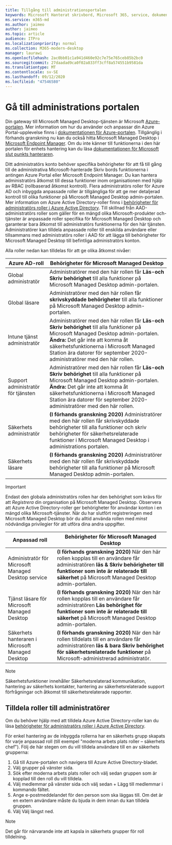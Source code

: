 ```yaml
---
title: Tillgång till administrationsportalen
keywords: Microsoft Hanterat skrivbord, Microsoft 365, service, dokumentation
ms.service: m365-md
ms.author: jaimeo
author: jaimeo
ms.topic: article
audience: ITPro
ms.localizationpriority: normal
ms.collection: M365-modern-desktop
manager: laurawi
ms.openlocfilehash: 2ac0bb01c1a941d460e92c7e75e765ceb85b2bc0
ms.sourcegitcommit: 27daadad9ca0f02a833ff3cff8a574551b9581da
ms.translationtype: MT
ms.contentlocale: sv-SE
ms.lasthandoff: 09/12/2020
ms.locfileid: "47546580"
---
```

# <a name="access-the-admin-portal"></a>Gå till administrations portalen

Din gateway till Microsoft Managed Desktop-tjänsten är Microsoft [Azure-portalen](https://portal.azure.com). Mer information om hur du använder och anpassar din Azure Portal-upplevelse finns i [dokumentationen för Azure-portalen](https://docs.microsoft.com/azure/azure-portal/). Tillgänglig i förhands granskning nu kan du också hitta Microsoft Managed Desktop i [Microsoft Endpoint Manager](https://endpoint.microsoft.com/). Om du inte känner till funktionerna i den här portalen för enhets hantering kan du läsa [dokumentationen för Microsoft slut punkts hanteraren](https://docs.microsoft.com/mem/).

Ditt administratörs konto behöver specifika behörigheter för att få till gång till de administrativa Microsoft-hanterade Skriv bords funktionerna i antingen Azure Portal eller Microsoft Endpoint Manager. Du kan hantera administratörs åtkomst till dessa funktioner inom organisationen med hjälp av RBAC (rollbaserad åtkomst kontroll). Flera administratörs roller för Azure AD och inbyggda anpassade roller är tillgängliga för att ge mer detaljerad kontroll till olika funktioner på Microsoft Managed Desktop admin-portalen. Mer information om Azure Active Directory-roller finns i [behörigheter för administratörs roller i Azure Active Directory](https://docs.microsoft.com/azure/active-directory/users-groups-roles/directory-assign-admin-roles). Till skillnad från AAD-administratörs roller som gäller för en mängd olika Microsoft-produkter och-tjänster är anpassade roller specifika för Microsoft Managed Desktop och garanterar bara åtkomst till administratörs funktionerna för den här tjänsten. Administratörer kan tilldela anpassade roller till enskilda användare eller tillsammans med administratörs roller i AAD för att lägga till behörigheter för Microsoft Managed Desktop till befintliga administratörs konton.

Alla roller nedan kan tilldelas för att ge olika åtkomst nivåer:

|Azure AD-roll  |Behörigheter för Microsoft Managed Desktop  |
|---------|---------|
|Global administratör     | Administratörer med den här rollen får **Läs-och Skriv behörighet** till alla funktioner på Microsoft Managed Desktop admin-portalen.         |
|Global läsare     | Administratörer med den här rollen får **skrivskyddade behörigheter** till alla funktioner på Microsoft Managed Desktop admin-portalen.         |
|Intune tjänst administratör     |  Administratörer med den här rollen får **Läs-och Skriv behörighet** till alla funktioner på Microsoft Managed Desktop admin-portalen. **Ändra:** Det går inte att komma åt säkerhetsfunktionerna i Microsoft Managed Station ära datorer för september 2020-administratörer med den här rollen.       |
|Support administratör för tjänsten     | Administratörer med den här rollen får **Läs-och Skriv behörighet** till alla funktioner på Microsoft Managed Desktop admin-portalen. **Ändra:** Det går inte att komma åt säkerhetsfunktionerna i Microsoft Managed Station ära datorer för september 2020-administratörer med den här rollen.         |
|Säkerhets administratör | **(I förhands granskning 2020)** Administratörer med den här rollen får skrivskyddade behörigheter till alla funktioner och skriv behörigheter för säkerhetsrelaterade funktioner i Microsoft Managed Desktop i administrations portalen. |
|Säkerhets läsare | **(I förhands granskning 2020)**  Administratörer med den här rollen får skrivskyddade behörigheter till alla funktioner på Microsoft Managed Desktop admin-portalen.|

> [!IMPORTANT]
> Endast den globala administratörs rollen har den behörighet som krävs för att *Registrera* din organisation på Microsoft Managed Desktop. Observera att Azure Active Directory-roller ger behörigheter för användar konton i en mängd olika Microsoft-tjänster. När du har slutfört registreringen med Microsoft Managed Desktop bör du alltid använda rollen med *minst* nödvändiga privilegier för att utföra dina andra uppgifter.

 
|Anpassad roll  |Behörigheter för Microsoft Managed Desktop  |
|---------|---------|
|Administratör för Microsoft Managed Desktop service  | **(I förhands granskning 2020)** När den här rollen kopplas till en användare får administratören **läs & Skriv behörigheter till funktioner som inte är relaterade till säkerhet** på Microsoft Managed Desktop admin-portalen.  |
|Tjänst läsare för Microsoft Managed Desktop | **(I förhands granskning 2020)** När den här rollen kopplas till en användare får administratören **Läs behörighet för funktioner som inte är relaterade till säkerhet** på Microsoft Managed Desktop admin-portalen. |
|Säkerhets hanteraren i Microsoft Managed Desktop | **(I förhands granskning 2020)** När den här rollen tilldelats till en användare får administratören **läs & bara Skriv behörighet för säkerhetsrelaterade funktioner** på Microsoft-administrerad administratör.   |

> [!NOTE]
> Säkerhetsfunktioner innehåller Säkerhetsrelaterad kommunikation, hantering av säkerhets kontakter, hantering av säkerhetsrelaterade support förfrågningar och åtkomst till säkerhetsrelaterade rapporter. 

## <a name="assigning-roles-to-administrators"></a>Tilldela roller till administratörer

Om du behöver hjälp med att tilldela Azure Active Directory-roller kan du läsa [behörigheter för administratörs roller i Azure Active Directory](https://docs.microsoft.com/azure/active-directory/users-groups-roles/directory-assign-admin-roles).

För enkel hantering av de inbyggda rollerna har en säkerhets grupp skapats för varje anpassad roll (till exempel "moderna arbets plats roller – säkerhets chef"). Följ de här stegen om du vill tilldela användare till en av säkerhets grupperna:
1.  Gå till Azure-portalen och navigera till Azure Active Directory-bladet.
2.  Välj grupper på vänster sida.
3.  Sök efter moderna arbets plats roller och välj sedan gruppen som är kopplad till den roll du vill tilldela. 
4.  Välj medlemmar på vänster sida och välj sedan + Lägg till medlemmar i kommando fältet.
5.  Ange e-postmeddelandet för den person som ska läggas till. Om det är en extern användare måste du bjuda in dem innan du kan tilldela gruppen.
6.  Välj Välj längst ned.

> [!NOTE]
> Det går för närvarande inte att kapsla in säkerhets grupper för roll tilldelning. 
